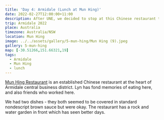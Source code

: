 ```yaml
---
title: 'Day 4: Armidale (Lunch at Mun Hing)'
date: 2022-02-27T12:00:00+11:00
description: After UNE, we decided to stop at this Chinese restaurant that also holds memories for Lyn
trip: Armidale 2022
place: Australia
timezone: Australia/NSW
location: Mun Hing
image: ../../assets/gallery/5-mun-hing/Mun Hing (9).jpeg
gallery: 5-mun-hing
map: [-30.51266,151.66321,19]
tags:
  - Armidale
  - Mun Hing
  - lunch
---
```

[Mun Hing Restaurant](https://munhingrestaurant.com.au/) is an established Chinese restaurant at the heart of Armidale central business district. Lyn has fond memories of eating here, and also friends who worked here.

We had two dishes - they both seemed to be covered in standard nondescript brown sauce but were okay. The restaurant has a rock and water garden in front which has seen better days.
